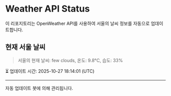 
# Weather API Status

이 리포지토리는 OpenWeather API를 사용하여 서울의 날씨 정보를 자동으로 업데이트합니다.

## 현재 서울 날씨
> 서울의 현재 날씨: few clouds, 온도: 9.8°C, 습도: 33%

⏳ 업데이트 시간: 2025-10-27 18:14:01 (UTC)

---
자동 업데이트 봇에 의해 관리됩니다.
